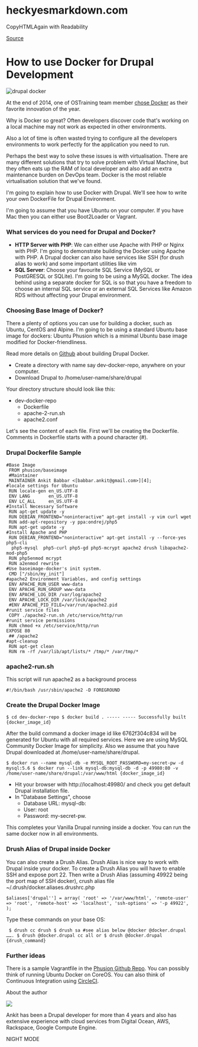 # heckyesmarkdown.com

CopyHTMLAgain  with Readability 

[Source](https://www.ostraining.com/blog/drupal/docker/ "Permalink to How to use Docker for Drupal Development")

# How to use Docker for Drupal Development

![drupal docker][1]

At the end of 2014, one of OSTraining team member [chose Docker][2] as their favorite innovation of the year.

Why is Docker so great? Often developers discover code that's working on a local machine may not work as expected in other environments.

Also a lot of time is often wasted trying to configure all the developers environments to work perfectly for the application you need to run.

Perhaps the best way to solve these issues is with virtualisation. There are many different solutions that try to solve problem with Virtual Machine, but they often eats up the RAM of local developer and also add an extra maintenance burden on DevOps team. Docker is the most reliable virtualisation solution that we've found.

I'm going to explain how to use Docker with Drupal. We'll see how to write your own DockerFile for Drupal Environment.

I'm going to assume that you have Ubuntu on your computer. If you have Mac then you can either use Boot2Loader or Vagrant. 

### What services do you need for Drupal and Docker?

* **HTTP Server with PHP**: We can either use Apache with PHP or Nginx with PHP. I'm going to demonstrate building the Docker using Apache with PHP. A Drupal docker can also have services like SSH (for drush alias to work) and some important utilities like vim
* **SQL Server**: Choose your favourite SQL Service (MySQL or PostGRESQL or SQLite). I'm going to be using a MySQL docker. The idea behind using a separate docker for SQL is so that you have a freedom to choose an internal SQL service or an external SQL Services like Amazon RDS without affecting your Drupal environment.

### **Choosing Base Image of Docker?**

There a plenty of options you can use for building a docker, such as Ubuntu, CentOS and Alpine. I'm going to be using a standard Ubuntu base image for dockers: Ubuntu Phusion which is a minimal Ubuntu base image modified for Docker-friendliness.

Read more details on [Github][3] about building Drupal Docker. 

* Create a directory with name say dev-docker-repo, anywhere on your computer.
* Download Drupal to /home/user-name/share/drupal 

Your directory structure should look like this:

* dev-docker-repo
    * Dockerfile
    * apache-2-run.sh
    * apache2.conf

Let's see the content of each file. First we'll be creating the Dockerfile. Comments in Dockerfile starts with a pound character (#).

### Drupal Dockerfile Sample

    #Base Image
     FROM phusion/baseimage
     #Maintainer
     MAINTAINER Ankit Babbar <[babbar.ankit@gmail.com>][4];
    #locale settings for Ubuntu
     RUN locale-gen en_US.UTF-8
     ENV LANG       en_US.UTF-8
     ENV LC_ALL     en_US.UTF-8
    #Install Necessary Software
     RUN apt-get update -y
     RUN DEBIAN_FRONTEND="noninteractive" apt-get install -y vim curl wget
     RUN add-apt-repository -y ppa:ondrej/php5
     RUN apt-get update -y
    #Install Apache and PHP 
     RUN DEBIAN_FRONTEND="noninteractive" apt-get install -y --force-yes php5-cli 
      php5-mysql  php5-curl php5-gd php5-mcrypt apache2 drush libapache2-mod-php5
     RUN php5enmod mcrypt
     RUN a2enmod rewrite
    #Use baseimage-docker's init system.
     CMD ["/sbin/my_init"]
    #apache2 Environment Variables, and config settings
     ENV APACHE_RUN_USER www-data
     ENV APACHE_RUN_GROUP www-data
     ENV APACHE_LOG_DIR /var/log/apache2
     ENV APACHE_LOCK_DIR /var/lock/apache2
     #ENV APACHE_PID_FILE=/var/run/apache2.pid
    #runit service files
     COPY ./apache2-run.sh /etc/service/http/run
    #runit service permissions
     RUN chmod +x /etc/service/http/run
    EXPOSE 80
     ## /apache2
    #apt-cleanup
     RUN apt-get clean
     RUN rm -rf /var/lib/apt/lists/* /tmp/* /var/tmp/*

### apache2-run.sh

This script will run apache2 as a background process

    #!/bin/bash /usr/sbin/apache2 -D FOREGROUND

### Create the Drupal Docker Image

    $ cd dev-docker-repo $ docker build . ----- ----- Successfully built {docker_image_id}

After the build command a docker image id like 6762f304c834 will be generated for Ubuntu with all required services. Here we are using MySQL Community Docker Image for simplicity. Also we assume that you have Drupal downloaded at /home/user-name/share/drupal.

    $ docker run --name mysql-db -e MYSQL_ROOT_PASSWORD=my-secret-pw -d mysql:5.6 $ docker run --link mysql-db:mysql-db -d -p 49980:80 -v /home/user-name/share/drupal:/var/www/html {docker_image_id}

* Hit your browser with http://localhost:49980/ and check you get default Drupal installation file.
* In "Database Settings", choose
    * Database URL: mysql-db:
    * User: root
    * Password: my-secret-pw.

This completes your Vanilla Drupal running inside a docker. You can run the same docker now in all environments.

### Drush Alias of Drupal inside Docker

You can also create a Drush Alias. Drush Alias is nice way to work with Drupal inside your docker. To create a Drush Alias you will have to enable SSH and expose port 22. Then write a Drush Alias (assuming 49922 being the port map of SSH docker), crush alias file ~/.drush/docker.aliases.drushrc.php

    $aliases['drupal''] = array( 'root' => '/var/www/html', 'remote-user' => 'root', 'remote-host' => 'localhost', 'ssh-options' => '-p 49922', );

Type these commands on your base OS:

     $ drush cc drush $ drush sa #see alias below @docker @docker.drupal ……. $ drush @docker.drupal cc all or $ drush @docker.drupal {drush_command}

### Further ideas

There is a sample Vagrantfile in the [Phusion Github Repo][3]. You can possibly think of running Ubuntu Docker on CoreOS. You can also think of Continuous Integration using [CircleCI][5].

  

About the author

![][6]

Ankit has been a Drupal developer for more than 4 years and also has extensive experience with cloud services from Digital Ocean, AWS, Rackspace, Google Compute Engine.

  

[1]: https://www.ostraining.com/cdn/images/drupal/drupal-docker.jpg
[2]: /blog/general/docker/
[3]: https://github.com/phusion/baseimage-docker
[4]: mailto:babbar.ankit@gmail.com>
[5]: https://circleci.com/docs/language-php
[6]: https://www.ostraining.com/cdn/images/blog/ankit.jpg
  
 NIGHT MODE

